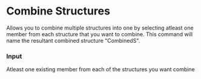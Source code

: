 # Combine Structures

Allows you to combine multiple structures into one by selecting atleast one member from each structure that you want to combine. This command will name the resultant combined structure "CombinedS".

### Input
Atleast one existing member from each of the structures you want combine